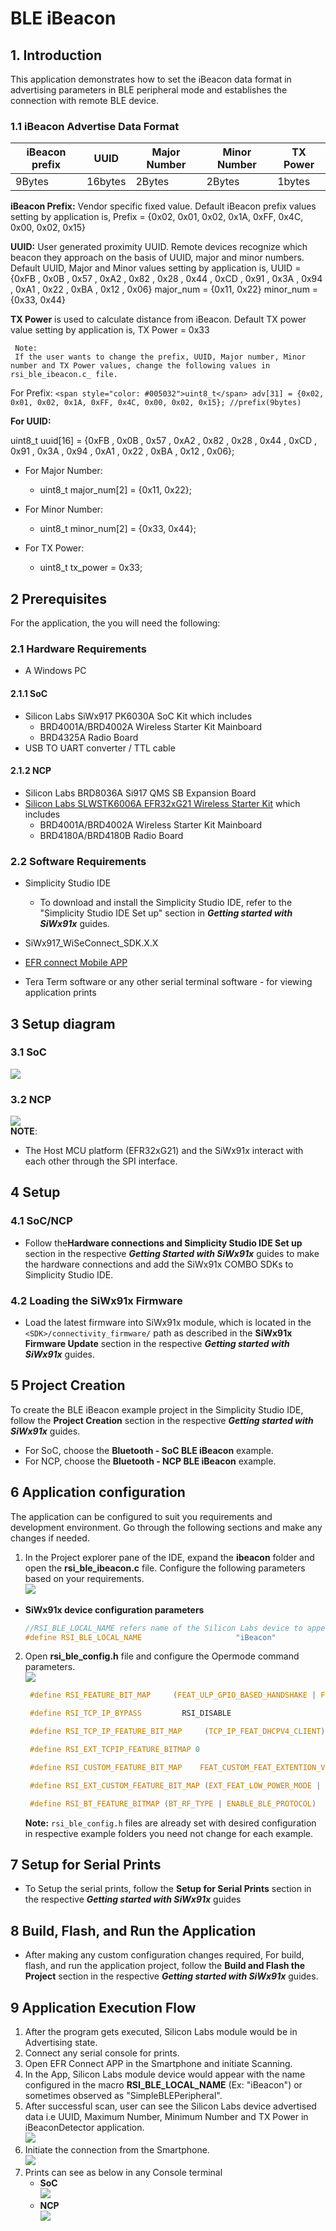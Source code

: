 # BLE iBeacon 

## **1. Introduction**

This application demonstrates how to set the iBeacon data format in advertising parameters in  BLE peripheral mode and establishes the connection with remote BLE device.

### **1.1 iBeacon Advertise Data Format**

|iBeacon prefix|   UUID |Major Number|Minor Number|TX Power|
|--------------|--------|------------|------------|--------|
|9Bytes | 16bytes |2Bytes |     2Bytes|   1bytes|

   **iBeacon Prefix:**
   Vendor specific fixed value.
   Default iBeacon prefix values setting by application is,
   Prefix = {0x02, 0x01, 0x02, 0x1A, 0xFF, 0x4C, 0x00, 0x02, 0x15}

   **UUID:**
   User generated proximity UUID.
   Remote devices recognize which beacon they approach on the basis of UUID, major and minor numbers.
   Default UUID, Major and Minor values setting by application is,
   UUID = {0xFB , 0x0B , 0x57 , 0xA2 , 0x82 , 0x28 , 0x44 , 0xCD , 0x91 ,
   0x3A , 0x94 , 0xA1 , 0x22 , 0xBA , 0x12 , 0x06}
   major_num = {0x11, 0x22}
   minor_num = {0x33, 0x44}

   **TX Power** is used to calculate distance from iBeacon.
   Default TX power value setting by application is,
   TX Power = 0x33

	 Note:
	 If the user wants to change the prefix, UUID, Major number, Minor number and TX Power values, change the following values in rsi_ble_ibeacon.c_ file.

   For Prefix:
   `<span style="color: #005032">uint8_t</span> adv[31] = {0x02, 0x01, 0x02, 0x1A, 0xFF, 0x4C, 0x00, 0x02, 0x15}; //prefix(9bytes)`

   **For UUID:**

   uint8_t uuid[16] = {0xFB , 0x0B , 0x57 , 0xA2 , 0x82 , 0x28 , 0x44 , 0xCD , 0x91 , 0x3A , 0x94 , 0xA1 , 0x22 , 0xBA , 0x12 , 0x06};
   
- For Major Number:
   - uint8_t major_num[2] = {0x11, 0x22};
   
- For Minor Number:
   - uint8_t minor_num[2] = {0x33, 0x44};
   
- For TX Power:
   - uint8_t tx_power = 0x33;

## **2 Prerequisites**

For the application, the you will need the following:
### **2.1 Hardware Requirements**

- A Windows PC

#### **2.1.1 SoC** 

   - Silicon Labs SiWx917 PK6030A SoC Kit which includes
      - BRD4001A/BRD4002A Wireless Starter Kit Mainboard
      - BRD4325A Radio Board
   - USB TO UART converter / TTL cable
   
#### **2.1.2 NCP**

   - Silicon Labs BRD8036A Si917 QMS SB Expansion Board
   - [Silicon Labs SLWSTK6006A EFR32xG21 Wireless Starter Kit](https://www.silabs.com/development-tools/wireless/efr32xg21-wireless-starter-kit) which includes
      - BRD4001A/BRD4002A Wireless Starter Kit Mainboard
      - BRD4180A/BRD4180B Radio Board

               
### **2.2 Software Requirements**

- Simplicity Studio IDE
   - To download and install the Simplicity Studio IDE, refer to the "Simplicity Studio IDE Set up" section in ***Getting started with SiWx91x*** guides.

- SiWx917_WiSeConnect_SDK.X.X
  
- [EFR connect Mobile APP](https://www.silabs.com/developers/efr-connect-mobile-app)

- Tera Term software or any other serial terminal software - for viewing application prints

## **3 Setup diagram**

### **3.1 SoC**   
![](resources/readme/bleibeaconsoc.png)  
### **3.2 NCP** 
![](resources/readme/bleibeaconncp.png)   
**NOTE**: 
- The Host MCU platform (EFR32xG21) and the SiWx91x interact with each other through the SPI interface. 

## **4 Setup**

### **4.1 SoC/NCP** 

- Follow the**Hardware connections and Simplicity Studio IDE Set up**  section in the respective ***Getting Started with SiWx91x*** guides to make the hardware connections and add the SiWx91x COMBO SDKs to Simplicity Studio IDE.

### **4.2 Loading the SiWx91x Firmware**

- Load the latest firmware into SiWx91x module, which is located in the `<SDK>/connectivity_firmware/` path as described in the **SiWx91x Firmware Update** section in the respective ***Getting started with SiWx91x*** guides.   

## **5 Project Creation**
To create the BLE iBeacon example project in the Simplicity Studio IDE, follow the **Project Creation** section in the respective ***Getting started with SiWx91x*** guides. 
   - For SoC, choose the **Bluetooth - SoC BLE iBeacon** example.
   - For NCP, choose the **Bluetooth - NCP BLE iBeacon** example.

## **6 Application configuration**

The application can be configured to suit you requirements and development environment. Go through the following sections and make any changes if needed. 

1. In the Project explorer pane of the IDE, expand the **ibeacon** folder and open the **rsi\_ble\_ibeacon.c** file. Configure the following parameters based on your requirements.    
![](resources/readme/bleibeaconapplicationconfigurations.png)

- **SiWx91x device configuration parameters**
   ```c
   //RSI_BLE_LOCAL_NAME refers name of the Silicon Labs device to appear during scanning by remote devices.
   #define RSI_BLE_LOCAL_NAME                     "iBeacon"
   ```
2. Open **rsi\_ble\_config.h** file and configure the Opermode command parameters.   
![](resources/readme/bledlconfigurations.png)    
   ```c
    #define RSI_FEATURE_BIT_MAP     (FEAT_ULP_GPIO_BASED_HANDSHAKE | FEAT_DEV_TO_HOST_ULP_GPIO_1) 

    #define RSI_TCP_IP_BYPASS         RSI_DISABLE       

    #define RSI_TCP_IP_FEATURE_BIT_MAP     (TCP_IP_FEAT_DHCPV4_CLIENT) 

    #define RSI_EXT_TCPIP_FEATURE_BITMAP 0

    #define RSI_CUSTOM_FEATURE_BIT_MAP    FEAT_CUSTOM_FEAT_EXTENTION_VALID  

    #define RSI_EXT_CUSTOM_FEATURE_BIT_MAP (EXT_FEAT_LOW_POWER_MODE | EXT_FEAT_XTAL_CLK_ENABLE | EXT_FEAT_512K_M4SS_192K)

    #define RSI_BT_FEATURE_BITMAP (BT_RF_TYPE | ENABLE_BLE_PROTOCOL)
   ```
   **Note:** `rsi_ble_config.h` files are already set with desired configuration in respective example folders you need not change for each example.
   
## **7 Setup for Serial Prints**
- To Setup the serial prints, follow the **Setup for Serial Prints** section in the respective ***Getting started with SiWx91x*** guides


## **8 Build, Flash, and Run the Application**
- After making any custom configuration changes required, For build, flash, and run the application project, follow the **Build and Flash the Project** section in the respective ***Getting started with SiWx91x*** guides.    


## **9 Application Execution Flow**
1. After the program gets executed, Silicon Labs module would be in Advertising state.
2. Connect any serial console for prints.
3. Open EFR Connect APP in the Smartphone and initiate Scanning.
4. In the App, Silicon Labs module device would appear with the name configured in the macro **RSI\_BLE\_LOCAL\_NAME** (Ex: "iBeacon") or sometimes observed as "SimpleBLEPeripheral".
5. After successful scan, user can see the Silicon Labs device advertised data i.e UUID, Maximum Number, Minimum Number and TX Power in iBeaconDetector application.    
![](resources/readme/bleibeaconmobilephone.png)
6. Initiate the connection from the Smartphone.    
![](resources/readme/bleibeaconmobilephone1.png)
7. Prints can see as below in any Console terminal
   - **SoC**      
   ![](resources/readme/bleibeaconsocprints.png)
   - **NCP**   
   ![](resources/readme/bleibeaconncpprints.png)